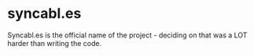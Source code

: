 syncabl.es
==========

Syncabl.es is the official name of the project - deciding on that was a LOT harder than writing the code. 
